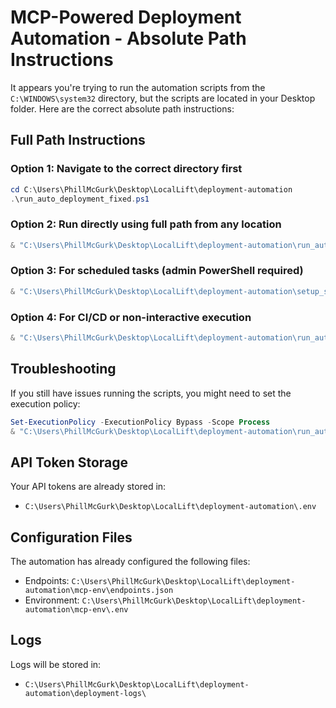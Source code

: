 # MCP-Powered Deployment Automation - Absolute Path Instructions

It appears you're trying to run the automation scripts from the `C:\WINDOWS\system32` directory, but the scripts are located in your Desktop folder. Here are the correct absolute path instructions:

## Full Path Instructions

### Option 1: Navigate to the correct directory first

```powershell
cd C:\Users\PhillMcGurk\Desktop\LocalLift\deployment-automation
.\run_auto_deployment_fixed.ps1
```

### Option 2: Run directly using full path from any location

```powershell
& "C:\Users\PhillMcGurk\Desktop\LocalLift\deployment-automation\run_auto_deployment_fixed.ps1"
```

### Option 3: For scheduled tasks (admin PowerShell required)

```powershell
& "C:\Users\PhillMcGurk\Desktop\LocalLift\deployment-automation\setup_scheduled_task.ps1"
```

### Option 4: For CI/CD or non-interactive execution

```powershell
& "C:\Users\PhillMcGurk\Desktop\LocalLift\deployment-automation\run_automation_noninteractive.ps1"
```

## Troubleshooting

If you still have issues running the scripts, you might need to set the execution policy:

```powershell
Set-ExecutionPolicy -ExecutionPolicy Bypass -Scope Process
& "C:\Users\PhillMcGurk\Desktop\LocalLift\deployment-automation\run_auto_deployment_fixed.ps1"
```

## API Token Storage

Your API tokens are already stored in:
- `C:\Users\PhillMcGurk\Desktop\LocalLift\deployment-automation\.env`

## Configuration Files

The automation has already configured the following files:
- Endpoints: `C:\Users\PhillMcGurk\Desktop\LocalLift\deployment-automation\mcp-env\endpoints.json`
- Environment: `C:\Users\PhillMcGurk\Desktop\LocalLift\deployment-automation\mcp-env\.env`

## Logs

Logs will be stored in:
- `C:\Users\PhillMcGurk\Desktop\LocalLift\deployment-automation\deployment-logs\`
